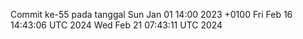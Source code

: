 Commit ke-55 pada tanggal Sun Jan 01 14:00 2023 +0100
Fri Feb 16 14:43:06 UTC 2024
Wed Feb 21 07:43:11 UTC 2024
